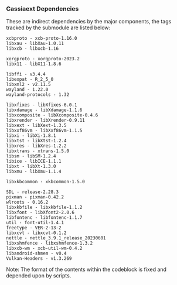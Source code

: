 ### Cassiaext Dependencies

These are indirect dependencies by the major components, the tags tracked by the submodule are listed below:
```
xcbproto - xcb-proto-1.16.0
libxau - libXau-1.0.11
libxcb - libxcb-1.16

xorgproto - xorgproto-2023.2
libx11 - libX11-1.8.6

libffi - v3.4.4
libexpat - R_2_5_0
libxml2 - v2.11.5
wayland - 1.22.0
wayland-protocols - 1.32

libxfixes - libXfixes-6.0.1
libxdamage - libXdamage-1.1.6
libxcomposite - libXcomposite-0.4.6
libxrender - libXrender-0.9.11
libxext - libXext-1.3.5
libxxf86vm - libXxf86vm-1.1.5
libxi - libXi-1.8.1
libxtst - libXtst-1.2.4
libxres - libXres-1.2.2
libxtrans - xtrans-1.5.0
libsm - libSM-1.2.4
libice - libICE-1.1.1
libxt - libXt-1.3.0
libxmu - libXmu-1.1.4

libxkbcommon - xkbcommon-1.5.0

SDL - release-2.28.3
pixman - pixman-0.42.2
wlroots - 0.16.2
libxkbfile - libxkbfile-1.1.2
libxfont - libXfont2-2.0.6
libfontenc - libfontenc-1.1.7
util - font-util-1.4.1
freetype - VER-2-13-2
libxcvt - libxcvt-0.1.2
nettle - nettle_3.9.1_release_20230601
libxshmfence - libxshmfence-1.3.2
libxcb-wm - xcb-util-wm-0.4.2
libandroid-shmem - v0.4
Vulkan-Headers - v1.3.269
```

Note: The format of the contents within the codeblock is fixed and depended upon by scripts.